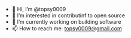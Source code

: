 - 👋 Hi, I’m @topsy0009
- 👀 I’m interested in contributinf to open source
- 🌱 I’m currently working on building software
- 📫 How to reach me: topsy0009@gmail.com

<!---
topsy0009/topsy0009 is a ✨ special ✨ repository because its `README.md` (this file) appears on your GitHub profile.
You can click the Preview link to take a look at your changes.
--->
